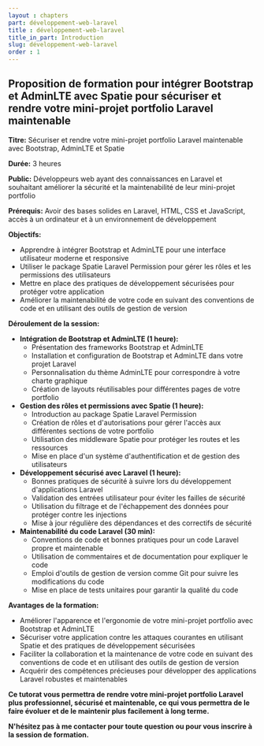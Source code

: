 ```yaml
---
layout : chapters
part: développement-web-laravel
title : développement-web-laravel
title_in_part: Introduction
slug: développement-web-laravel
order : 1
---
```


## Proposition de formation pour intégrer Bootstrap et AdminLTE avec Spatie pour sécuriser et rendre votre mini-projet portfolio Laravel maintenable

**Titre:** Sécuriser et rendre votre mini-projet portfolio Laravel maintenable avec Bootstrap, AdminLTE et Spatie

**Durée:** 3 heures

**Public:** Développeurs web ayant des connaissances en Laravel et souhaitant améliorer la sécurité et la maintenabilité de leur mini-projet portfolio

**Prérequis:** Avoir des bases solides en Laravel, HTML, CSS et JavaScript, accès à un ordinateur et à un environnement de développement

**Objectifs:**

* Apprendre à intégrer Bootstrap et AdminLTE pour une interface utilisateur moderne et responsive
* Utiliser le package Spatie Laravel Permission pour gérer les rôles et les permissions des utilisateurs
* Mettre en place des pratiques de développement sécurisées pour protéger votre application
* Améliorer la maintenabilité de votre code en suivant des conventions de code et en utilisant des outils de gestion de version

**Déroulement de la session:**

* **Intégration de Bootstrap et AdminLTE (1 heure):**
    * Présentation des frameworks Bootstrap et AdminLTE
    * Installation et configuration de Bootstrap et AdminLTE dans votre projet Laravel
    * Personnalisation du thème AdminLTE pour correspondre à votre charte graphique
    * Création de layouts réutilisables pour différentes pages de votre portfolio
* **Gestion des rôles et permissions avec Spatie (1 heure):**
    * Introduction au package Spatie Laravel Permission
    * Création de rôles et d'autorisations pour gérer l'accès aux différentes sections de votre portfolio
    * Utilisation des middleware Spatie pour protéger les routes et les ressources
    * Mise en place d'un système d'authentification et de gestion des utilisateurs
* **Développement sécurisé avec Laravel (1 heure):**
    * Bonnes pratiques de sécurité à suivre lors du développement d'applications Laravel
    * Validation des entrées utilisateur pour éviter les failles de sécurité
    * Utilisation du filtrage et de l'échappement des données pour protéger contre les injections
    * Mise à jour régulière des dépendances et des correctifs de sécurité
* **Maintenabilité du code Laravel (30 min):**
    * Conventions de code et bonnes pratiques pour un code Laravel propre et maintenable
    * Utilisation de commentaires et de documentation pour expliquer le code
    * Emploi d'outils de gestion de version comme Git pour suivre les modifications du code
    * Mise en place de tests unitaires pour garantir la qualité du code

**Avantages de la formation:**

* Améliorer l'apparence et l'ergonomie de votre mini-projet portfolio avec Bootstrap et AdminLTE
* Sécuriser votre application contre les attaques courantes en utilisant Spatie et des pratiques de développement sécurisées
* Faciliter la collaboration et la maintenance de votre code en suivant des conventions de code et en utilisant des outils de gestion de version
* Acquérir des compétences précieuses pour développer des applications Laravel robustes et maintenables

**Ce tutorat vous permettra de rendre votre mini-projet portfolio Laravel plus professionnel, sécurisé et maintenable, ce qui vous permettra de le faire évoluer et de le maintenir plus facilement à long terme.**

**N'hésitez pas à me contacter pour toute question ou pour vous inscrire à la session de formation.**

